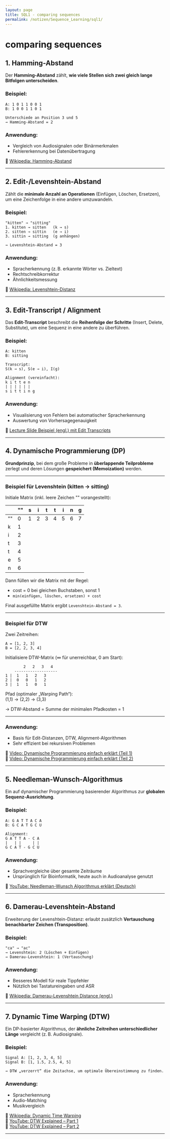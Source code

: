 ```yaml
---
layout: page
title: SQL1 - comparing sequences
permalink: /notizen/Sequence_Learning/sql1/
---
```


# comparing sequences

## 1. Hamming-Abstand

Der **Hamming-Abstand** zählt, **wie viele Stellen sich zwei gleich lange Bitfolgen unterscheiden**.

### Beispiel:
```
A: 1 0 1 1 0 0 1  
B: 1 0 0 1 1 0 1

Unterschiede an Position 3 und 5  
→ Hamming-Abstand = 2
```

### Anwendung:
- Vergleich von Audiosignalen oder Binärmerkmalen
- Fehlererkennung bei Datenübertragung

🔗 [Wikipedia: Hamming-Abstand](https://de.wikipedia.org/wiki/Hamming-Abstand)

---

## 2. Edit-/Levenshtein-Abstand

Zählt die **minimale Anzahl an Operationen** (Einfügen, Löschen, Ersetzen), um eine Zeichenfolge in eine andere umzuwandeln.

### Beispiel:
```
"kitten" → "sitting"
1. kitten → sitten   (k → s)
2. sitten → sittin   (e → i)
3. sittin → sitting  (g anhängen)

→ Levenshtein-Abstand = 3
```

### Anwendung:
- Spracherkennung (z. B. erkannte Wörter vs. Zieltext)
- Rechtschreibkorrektur
- Ähnlichkeitsmessung

🔗 [Wikipedia: Levenshtein-Distanz](https://de.wikipedia.org/wiki/Levenshtein-Distanz)

---

## 3. Edit-Transcript / Alignment

Das **Edit-Transcript** beschreibt die **Reihenfolge der Schritte** (Insert, Delete, Substitute), um eine Sequenz in eine andere zu überführen.

### Beispiel:
```
A: kitten  
B: sitting

Transcript:
S(k → s), S(e → i), I(g)

Alignment (vereinfacht):
k i t t e n
| | | | | |
s i t t i n g
```

### Anwendung:
- Visualisierung von Fehlern bei automatischer Spracherkennung
- Auswertung von Vorhersagegenauigkeit

🔗 [Lecture Slide Beispiel (engl.) mit Edit Transcripts](https://web.stanford.edu/class/cs124/lec/med.pdf)

---

## 4. Dynamische Programmierung (DP)

**Grundprinzip**, bei dem große Probleme in **überlappende Teilprobleme** zerlegt und deren Lösungen **gespeichert (Memoization)** werden.

---

### Beispiel für Levenshtein (kitten → sitting)

Initiale Matrix (inkl. leere Zeichen "" vorangestellt):

|   | "" | s | i | t | t | i | n | g |
|---|----|---|---|---|---|---|---|---|
| ""| 0  | 1 | 2 | 3 | 4 | 5 | 6 | 7 |
| k | 1  |   |   |   |   |   |   |   |
| i | 2  |   |   |   |   |   |   |   |
| t | 3  |   |   |   |   |   |   |   |
| t | 4  |   |   |   |   |   |   |   |
| e | 5  |   |   |   |   |   |   |   |
| n | 6  |   |   |   |   |   |   |   |

Dann füllen wir die Matrix mit der Regel:
- cost = 0 bei gleichen Buchstaben, sonst 1
- `min(einfügen, löschen, ersetzen) + cost`

Final ausgefüllte Matrix ergibt `Levenshtein-Abstand = 3`.

---

### Beispiel für DTW

Zwei Zeitreihen:
```
A = [1, 2, 3]
B = [2, 2, 3, 4]
```

Initialisiere DTW-Matrix (∞ für unerreichbar, 0 am Start):
```
        2   2   3   4
    -------------------
1 |  1   1   2   3
2 |  0   0   1   2
3 |  1   1   0   1
```

Pfad (optimaler „Warping Path“):  
(1,1) → (2,2) → (3,3)

→ DTW-Abstand = Summe der minimalen Pfadkosten = 1

---

### Anwendung:
- Basis für Edit-Distanzen, DTW, Alignment-Algorithmen
- Sehr effizient bei rekursiven Problemen

🔗 [Video: Dynamische Programmierung einfach erklärt (Teil 1)](https://www.youtube.com/watch?v=oNoILrFOx2k)  
🔗 [Video: Dynamische Programmierung einfach erklärt (Teil 2)](https://www.youtube.com/watch?v=aPQY__2H3tE)

---

## 5. Needleman-Wunsch-Algorithmus

Ein auf dynamischer Programmierung basierender Algorithmus zur **globalen Sequenz-Ausrichtung**.

### Beispiel:
```
A: G A T T A C A  
B: G C A T G C U

Alignment:
G A T T A - C A
|   | |     | |
G C A T - G C U
```

### Anwendung:
- Sprachvergleiche über gesamte Zeiträume
- Ursprünglich für Bioinformatik, heute auch in Audioanalyse genutzt

🔗 [YouTube: Needleman-Wunsch Algorithmus erklärt (Deutsch)](https://www.youtube.com/watch?v=Lsa-VfSQgt4)

---

## 6. Damerau-Levenshtein-Abstand

Erweiterung der Levenshtein-Distanz: erlaubt zusätzlich **Vertauschung benachbarter Zeichen (Transposition)**.

### Beispiel:
```
"ca" → "ac"
→ Levenshtein: 2 (Löschen + Einfügen)
→ Damerau-Levenshtein: 1 (Vertauschung)
```

### Anwendung:
- Besseres Modell für reale Tippfehler
- Nützlich bei Tastatureingaben und ASR

🔗 [Wikipedia: Damerau-Levenshtein Distance (engl.)](https://en.wikipedia.org/wiki/Damerau–Levenshtein_distance)

---

## 7. Dynamic Time Warping (DTW)

Ein DP-basierter Algorithmus, der **ähnliche Zeitreihen unterschiedlicher Länge** vergleicht (z. B. Audiosignale).

### Beispiel:
```
Signal A: [1, 2, 3, 4, 5]
Signal B: [1, 1.5, 2.5, 4, 5]

→ DTW „verzerrt“ die Zeitachse, um optimale Übereinstimmung zu finden.
```

### Anwendung:
- Spracherkennung
- Audio-Matching
- Musikvergleich

🔗 [Wikipedia: Dynamic Time Warping](https://de.wikipedia.org/wiki/Dynamic_Time_Warping)  
🔗 [YouTube: DTW Explained – Part 1](https://www.youtube.com/watch?v=_K1OsqCicBY)  
🔗 [YouTube: DTW Explained – Part 2](https://www.youtube.com/watch?v=ERKDHZyZDwA)

---